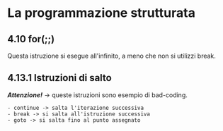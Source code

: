 # La programmazione strutturata
## 4.10 for(;;)
Questa istruzione si esegue all'infinito, a meno che non si utilizzi break.

## 4.13.1 Istruzioni di salto

***Attenzione!*** -> queste istruzioni sono esempio di bad-coding.

    - continue -> salta l'iterazione successiva
    - break -> si salta all'istruzione successiva
    - goto -> si salta fino al punto assegnato